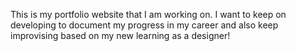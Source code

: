 This is my portfolio website that I am working on. I want to keep on developing to document my progress in my career and also keep improvising based on my new learning as a designer!
